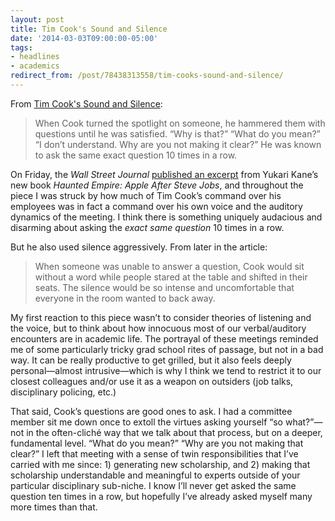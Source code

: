 ```yaml
---
layout: post 
title: Tim Cook's Sound and Silence 
date: '2014-03-03T09:00:00-05:00' 
tags: 
- headlines 
- academics 
redirect_from: /post/78438313558/tim-cooks-sound-and-silence/
--- 
```


From [Tim Cook's Sound and Silence](http://online.wsj.comews/articles/SB10001424052702304610404579405420617578250?mod=rss_Technology&mg=reno64-wsj&url=http%3A%2F%2Fonline.wsj.com%2Farticle%2FSB10001424052702304610404579405420617578250.html%3Fmod%3Drss_Technology): 

> When Cook turned the spotlight on someone, he hammered them with questions until he was satisfied. “Why is that?” “What do you mean?” “I don’t understand. Why are you not making it clear?” He was known to ask the same exact question 10 times in a row.

On Friday, the *Wall Street Journal* [published an excerpt](http://d.pr/Udzx) from Yukari Kane’s new book *Haunted Empire: Apple After Steve Jobs*, and throughout the piece I was struck by how much of Tim Cook’s command over his employees was in fact a command over his own voice and the auditory dynamics of the meeting. I think there is something uniquely audacious and disarming about asking the *exact same question* 10 times in a row.

But he also used silence aggressively. From later in the article:

> When someone was unable to answer a question, Cook would sit without a word while people stared at the table and shifted in their seats. The silence would be so intense and uncomfortable that everyone in the room wanted to back away.

My first reaction to this piece wasn’t to consider theories of listening and the voice, but to think about how innocuous most of our verbal/auditory encounters are in academic life. The portrayal of these meetings reminded me of some particularly tricky grad school rites of passage, but not in a bad way. It can be really productive to get grilled, but it also feels deeply personal—almost intrusive—which is why I think we tend to restrict it to our closest colleagues and/or use it as a weapon on outsiders (job talks, disciplinary policing, etc.)

That said, Cook’s questions are good ones to ask. I had a committee member sit me down once to extoll the virtues asking yourself “so what?”—not in the often-cliché way that we talk about that process, but on a deeper, fundamental level. “What do you mean?” “Why are you not making that clear?” I left that meeting with a sense of twin responsibilities that I’ve carried with me since: 1) generating new scholarship, and 2) making that scholarship understandable and meaningful to experts outside of your particular disciplinary sub-niche. I know I’ll never get asked the same question ten times in a row, but hopefully I’ve already asked myself many more times than that.

